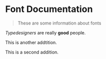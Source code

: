 # Font Documentation
> These are some information about fonts

*Typedesigners* are really **good** people.

This is another addtition.

This is a second addition.
